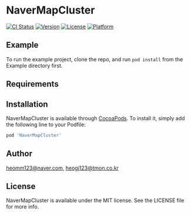# NaverMapCluster

[![CI Status](https://img.shields.io/travis/heomm123@naver.com/NaverMapCluster.svg?style=flat)](https://travis-ci.org/heomm123@naver.com/NaverMapCluster)
[![Version](https://img.shields.io/cocoapods/v/NaverMapCluster.svg?style=flat)](https://cocoapods.org/pods/NaverMapCluster)
[![License](https://img.shields.io/cocoapods/l/NaverMapCluster.svg?style=flat)](https://cocoapods.org/pods/NaverMapCluster)
[![Platform](https://img.shields.io/cocoapods/p/NaverMapCluster.svg?style=flat)](https://cocoapods.org/pods/NaverMapCluster)

## Example

To run the example project, clone the repo, and run `pod install` from the Example directory first.

## Requirements

## Installation

NaverMapCluster is available through [CocoaPods](https://cocoapods.org). To install
it, simply add the following line to your Podfile:

```ruby
pod 'NaverMapCluster'
```

## Author

heomm123@naver.com, heogj123@tmon.co.kr

## License

NaverMapCluster is available under the MIT license. See the LICENSE file for more info.
